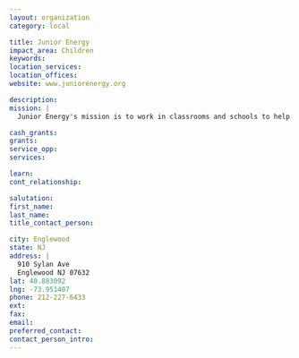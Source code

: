 ```yaml
---
layout: organization
category: local

title: Junior Energy
impact_area: Children
keywords: 
location_services: 
location_offices: 
website: www.juniorenergy.org

description: 
mission: |
  Junior Energy's mission is to work in classrooms and schools to help children discover how they can positively impact the planet by engaging their parents, family, friends and neighbors in small, simple actions.

cash_grants: 
grants: 
service_opp: 
services: 

learn: 
cont_relationship: 

salutation: 
first_name: 
last_name: 
title_contact_person: 

city: Englewood
state: NJ
address: |
  910 Sylan Ave  
  Englewood NJ 07632
lat: 40.883092
lng: -73.951407
phone: 212-227-6433
ext: 
fax: 
email: 
preferred_contact: 
contact_person_intro: 
---
```

